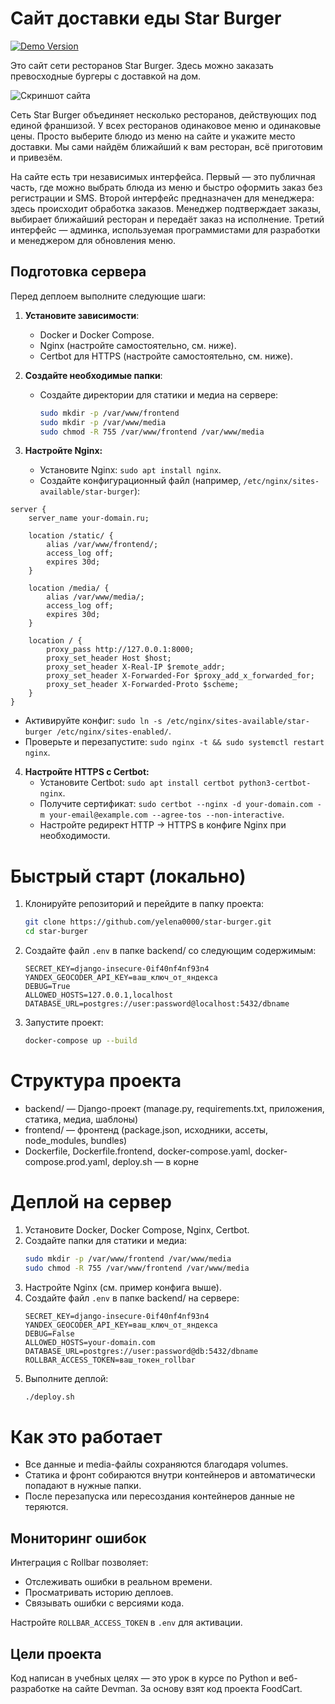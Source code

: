 # Сайт доставки еды Star Burger

[![Demo Version](https://img.shields.io/badge/демо--версия_сайта-%E2%86%92_Star_Burger-blue)](https://e-example.ru)

Это сайт сети ресторанов Star Burger. Здесь можно заказать превосходные бургеры с доставкой на дом.

![Скриншот сайта](https://dvmn.org/filer/canonical/1594651635/686/)

Сеть Star Burger объединяет несколько ресторанов, действующих под единой франшизой. У всех ресторанов одинаковое меню и одинаковые цены. Просто выберите блюдо из меню на сайте и укажите место доставки. Мы сами найдём ближайший к вам ресторан, всё приготовим и привезём.

На сайте есть три независимых интерфейса. Первый — это публичная часть, где можно выбрать блюда из меню и быстро оформить заказ без регистрации и SMS. Второй интерфейс предназначен для менеджера: здесь происходит обработка заказов. Менеджер подтверждает заказы, выбирает ближайший ресторан и передаёт заказ на исполнение. Третий интерфейс — админка, используемая программистами для разработки и менеджером для обновления меню.



## Подготовка сервера
Перед деплоем выполните следующие шаги:

1. **Установите зависимости**:
   - Docker и Docker Compose.
   - Nginx (настройте самостоятельно, см. ниже).
   - Certbot для HTTPS (настройте самостоятельно, см. ниже).

2. **Создайте необходимые папки**:
   - Создайте директории для статики и медиа на сервере:
     ```sh
     sudo mkdir -p /var/www/frontend
     sudo mkdir -p /var/www/media
     sudo chmod -R 755 /var/www/frontend /var/www/media
     ```

3. **Настройте Nginx:**
   - Установите Nginx: `sudo apt install nginx`.
   - Создайте конфигурационный файл (например, `/etc/nginx/sites-available/star-burger`):

```nginx
server {
    server_name your-domain.ru;

    location /static/ {
        alias /var/www/frontend/;
        access_log off;
        expires 30d;
    }

    location /media/ {
        alias /var/www/media/;
        access_log off;
        expires 30d;
    }

    location / {
        proxy_pass http://127.0.0.1:8000;
        proxy_set_header Host $host;
        proxy_set_header X-Real-IP $remote_addr;
        proxy_set_header X-Forwarded-For $proxy_add_x_forwarded_for;
        proxy_set_header X-Forwarded-Proto $scheme;
    }
}
```

   - Активируйте конфиг: `sudo ln -s /etc/nginx/sites-available/star-burger /etc/nginx/sites-enabled/`.
   - Проверьте и перезапустите: `sudo nginx -t && sudo systemctl restart nginx`.

4. **Настройте HTTPS с Certbot:**
   - Установите Certbot: `sudo apt install certbot python3-certbot-nginx`.
   - Получите сертификат: `sudo certbot --nginx -d your-domain.com -m your-email@example.com --agree-tos --non-interactive`.
   - Настройте редирект HTTP → HTTPS в конфиге Nginx при необходимости.

# Быстрый старт (локально)

1. Клонируйте репозиторий и перейдите в папку проекта:
   ```sh
   git clone https://github.com/yelena0000/star-burger.git
   cd star-burger
   ```
2. Создайте файл `.env` в папке backend/ со следующим содержимым:
   ```env
   SECRET_KEY=django-insecure-0if40nf4nf93n4
   YANDEX_GEOCODER_API_KEY=ваш_ключ_от_яндекса
   DEBUG=True
   ALLOWED_HOSTS=127.0.0.1,localhost
   DATABASE_URL=postgres://user:password@localhost:5432/dbname
   ```
3. Запустите проект:
   ```sh
   docker-compose up --build
   ```

# Структура проекта

- backend/ — Django-проект (manage.py, requirements.txt, приложения, статика, медиа, шаблоны)
- frontend/ — фронтенд (package.json, исходники, ассеты, node_modules, bundles)
- Dockerfile, Dockerfile.frontend, docker-compose.yaml, docker-compose.prod.yaml, deploy.sh — в корне

# Деплой на сервер

1. Установите Docker, Docker Compose, Nginx, Certbot.
2. Создайте папки для статики и медиа:
   ```sh
   sudo mkdir -p /var/www/frontend /var/www/media
   sudo chmod -R 755 /var/www/frontend /var/www/media
   ```
3. Настройте Nginx (см. пример конфига выше).
4. Создайте файл `.env` в папке backend/ на сервере:
   ```env
   SECRET_KEY=django-insecure-0if40nf4nf93n4
   YANDEX_GEOCODER_API_KEY=ваш_ключ_от_яндекса
   DEBUG=False
   ALLOWED_HOSTS=your-domain.com
   DATABASE_URL=postgres://user:password@db:5432/dbname
   ROLLBAR_ACCESS_TOKEN=ваш_токен_rollbar
   ```
5. Выполните деплой:
   ```sh
   ./deploy.sh
   ```

# Как это работает
- Все данные и media-файлы сохраняются благодаря volumes.
- Статика и фронт собираются внутри контейнеров и автоматически попадают в нужные папки.
- После перезапуска или пересоздания контейнеров данные не теряются.

## Мониторинг ошибок
Интеграция с Rollbar позволяет:
- Отслеживать ошибки в реальном времени.
- Просматривать историю деплоев.
- Связывать ошибки с версиями кода.

Настройте `ROLLBAR_ACCESS_TOKEN` в `.env` для активации.

## Цели проекта
Код написан в учебных целях — это урок в курсе по Python и веб-разработке на сайте Devman. За основу взят код проекта FoodCart.


